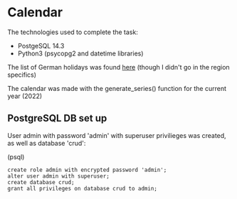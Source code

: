 # Calendar

The technologies used to complete the task:
* PostgeSQL 14.3
* Python3 (psycopg2 and datetime libraries)

The list of German holidays was found [here](https://www.iamexpat.de/expat-info/german-holidays) (though I didn't go in the region specifics)

The calendar was made with the generate_series() function for the current year (2022)

## PostgreSQL DB set up

User admin with password 'admin' with superuser privilieges was created, as well as database 'crud':

(psql)
```
create role admin with encrypted password 'admin';
alter user admin with superuser;
create database crud;
grant all privileges on database crud to admin;
```
